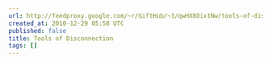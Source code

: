 ```yaml
---
url: http://feedproxy.google.com/~r/GiftHub/~3/qwHX8OixtNw/tools-of-disconnection.html
created_at: 2010-12-29 05:58 UTC
published: false
title: Tools of Disconnection
tags: []
---
```



